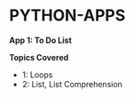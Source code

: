 # PYTHON-APPS

**App 1: To Do List** <br>

 **Topics Covered**
   * 1: Loops
   * 2: List, List Comprehension

